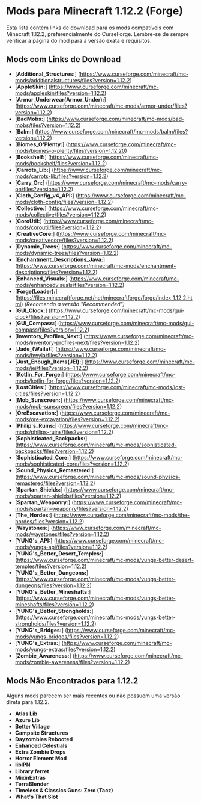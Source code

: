 # Mods para Minecraft 1.12.2 (Forge)

Esta lista contém links de download para os mods compatíveis com Minecraft 1.12.2, preferencialmente do CurseForge. Lembre-se de sempre verificar a página do mod para a versão exata e requisitos.

## Mods com Links de Download

- [**Additional_Structures:**] (https://www.curseforge.com/minecraft/mc-mods/additionalstructures/files?version=1.12.2)
- [**AppleSkin:**] (https://www.curseforge.com/minecraft/mc-mods/appleskin/files?version=1.12.2)
- [**Armor_Underwear(Armor_Under):**] (https://www.curseforge.com/minecraft/mc-mods/armor-under/files?version=1.12.2)
- [**BadMobs:**] (https://www.curseforge.com/minecraft/mc-mods/bad-mobs/files?version=1.12.2)
- [**Balm:**] (https://www.curseforge.com/minecraft/mc-mods/balm/files?version=1.12.2)
- [**Biomes_O'Plenty:**] (https://www.curseforge.com/minecraft/mc-mods/biomes-o-plenty/files?version=1.12.20)
- [**Bookshelf:**] (https://www.curseforge.com/minecraft/mc-mods/bookshelf/files?version=1.12.2)
- [**Carrots_Lib:**] (https://www.curseforge.com/minecraft/mc-mods/carrots-lib/files?version=1.12.2)
- [**Carry_On:**] (https://www.curseforge.com/minecraft/mc-mods/carry-on/files?version=1.12.2)
- [**Cloth_Config_v4_API:**] (https://www.curseforge.com/minecraft/mc-mods/cloth-config/files?version=1.12.2)
- [**Collective:**] (https://www.curseforge.com/minecraft/mc-mods/collective/files?version=1.12.2)
- [**CoroUtil:**] (https://www.curseforge.com/minecraft/mc-mods/coroutil/files?version=1.12.2)
- [**CreativeCore:**] (https://www.curseforge.com/minecraft/mc-mods/creativecore/files?version=1.12.2)
- [**Dynamic_Trees:**] (https://www.curseforge.com/minecraft/mc-mods/dynamic-trees/files?version=1.12.2)
- [**Enchantment_Descriptions_Java:**] (https://www.curseforge.com/minecraft/mc-mods/enchantment-descriptions/files?version=1.12.2)
- [**Enhanced_Visuals:**] (https://www.curseforge.com/minecraft/mc-mods/enhancedvisuals/files?version=1.12.2)
- [**Forge(Loader):**] (https://files.minecraftforge.net/net/minecraftforge/forge/index_1.12.2.html) _(Recomendo a versão "Recommended")_
- [**GUI_Clock:**] (https://www.curseforge.com/minecraft/mc-mods/gui-clock/files?version=1.12.2)
- [**GUI_Compass:**] (https://www.curseforge.com/minecraft/mc-mods/gui-compass/files?version=1.12.2)
- [**Inventory_Profiles_Next:**] (https://www.curseforge.com/minecraft/mc-mods/inventory-profiles-next/files?version=1.12.2)
- [**Jade_(Waila):**] (https://www.curseforge.com/minecraft/mc-mods/hwyla/files?version=1.12.2)
- [**Just_Enough_Items(JEI):**] (https://www.curseforge.com/minecraft/mc-mods/jei/files?version=1.12.2)
- [**Kotlin_For_Forge:**] (https://www.curseforge.com/minecraft/mc-mods/kotlin-for-forge/files?version=1.12.2)
- [**LostCities:**] (https://www.curseforge.com/minecraft/mc-mods/lost-cities/files?version=1.12.2)
- [**Mob_Sunscreen:**] (https://www.curseforge.com/minecraft/mc-mods/mob-sunscreen/files?version=1.12.2)
- [**OreExcavation:**] (https://www.curseforge.com/minecraft/mc-mods/ore-excavation/files?version=1.12.2)
- [**Philip's_Ruins:**] (https://www.curseforge.com/minecraft/mc-mods/philips-ruins/files?version=1.12.2)
- [**Sophisticated_Backpacks:**] (https://www.curseforge.com/minecraft/mc-mods/sophisticated-backpacks/files?version=1.12.2)
- [**Sophisticated_Core:**] (https://www.curseforge.com/minecraft/mc-mods/sophisticated-core/files?version=1.12.2)
- [**Sound_Physics_Remastered:**] (https://www.curseforge.com/minecraft/mc-mods/sound-physics-remastered/files?version=1.12.2)
- [**Spartan_Shields:**] (https://www.curseforge.com/minecraft/mc-mods/spartan-shields/files?version=1.12.2)
- [**Spartan_Weaponry:**] (https://www.curseforge.com/minecraft/mc-mods/spartan-weaponry/files?version=1.12.2)
- [**The_Hordes:**] (https://www.curseforge.com/minecraft/mc-mods/the-hordes/files?version=1.12.2)
- [**Waystones:**] (https://www.curseforge.com/minecraft/mc-mods/waystones/files?version=1.12.2)
- [**YUNG's_API:**] (https://www.curseforge.com/minecraft/mc-mods/yungs-api/files?version=1.12.2)
- [**YUNG's_Better_Desert_Temples:**] (https://www.curseforge.com/minecraft/mc-mods/yungs-better-desert-temples/files?version=1.12.2)
- [**YUNG's_Better_Dungeons:**] (https://www.curseforge.com/minecraft/mc-mods/yungs-better-dungeons/files?version=1.12.2)
- [**YUNG's_Better_Mineshafts:**] (https://www.curseforge.com/minecraft/mc-mods/yungs-better-mineshafts/files?version=1.12.2)
- [**YUNG's_Better_Strongholds:**] (https://www.curseforge.com/minecraft/mc-mods/yungs-better-strongholds/files?version=1.12.2)
- [**YUNG's_Bridges:**] (https://www.curseforge.com/minecraft/mc-mods/yungs-bridges/files?version=1.12.2)
- [**YUNG's_Extras:**] (https://www.curseforge.com/minecraft/mc-mods/yungs-extras/files?version=1.12.2)
- [**Zombie_Awareness:**] (https://www.curseforge.com/minecraft/mc-mods/zombie-awareness/files?version=1.12.2)

## Mods Não Encontrados para 1.12.2

Alguns mods parecem ser mais recentes ou não possuem uma versão direta para 1.12.2.

- **Atlas Lib**
- **Azure Lib**
- **Better Village**
- **Campsite Structures**
- **Dayzombies Rebooted**
- **Enhanced Celestials**
- **Extra Zombie Drops**
- **Horror Element Mod**
- **libIPN**
- **Library ferret**
- **MixinExtras**
- **TerraBlender**
- **Timeless & Classics Guns: Zero (Tacz)**
- **What's That Slot**
